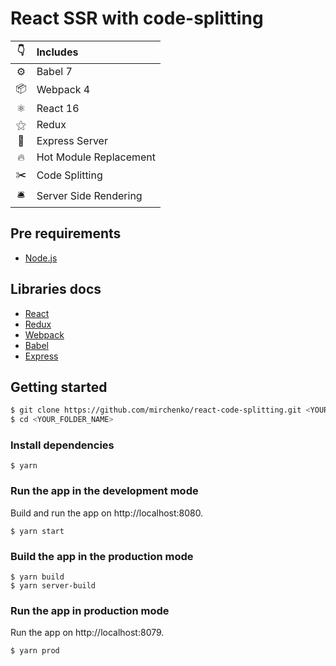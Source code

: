 # React SSR with code-splitting

|👇|Includes|
|:-:|:---|
|⚙| Babel 7|
|📦| Webpack 4|
|⚛| React 16|
|&#9885;| Redux|
|🤖| Express Server|
|🔥| Hot Module Replacement|
|✂️| Code Splitting|
|🛎| Server Side Rendering|

## Pre requirements
* [Node.js](https://nodejs.org/)

## Libraries docs
* [React](https://reactjs.org/)
* [Redux](https://redux.js.org/introduction)
* [Webpack](https://webpack.js.org/)
* [Babel](https://babeljs.io)
* [Express](http://expressjs.com/)

## Getting started
```bash
$ git clone https://github.com/mirchenko/react-code-splitting.git <YOUR_FOLDER_NAME>
$ cd <YOUR_FOLDER_NAME>

```
### Install dependencies
```
$ yarn
```
### Run the app in the development mode
Build and run the app on http://localhost:8080.
```
$ yarn start
```
### Build the app in the production mode
```
$ yarn build
$ yarn server-build
```
### Run the app in production mode
Run the app on http://localhost:8079.
```
$ yarn prod
```
